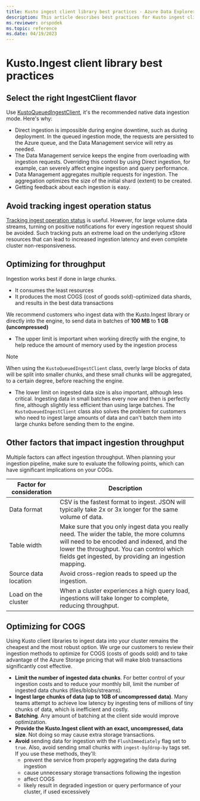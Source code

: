 ```yaml
---
title: Kusto ingest client library best practices - Azure Data Explorer
description: This article describes best practices for Kusto ingest client library.
ms.reviewer: orspodek
ms.topic: reference
ms.date: 04/19/2023
---
```

# Kusto.Ingest client library best practices

## Select the right IngestClient flavor

Use [KustoQueuedIngestClient](kusto-ingest-client-reference.md#interface-ikustoqueuedingestclient), it's the recommended native data ingestion mode. Here's why:
* Direct ingestion is impossible during engine downtime, such as during deployment. In the queued ingestion mode, the requests are persisted to the Azure queue, and the Data Management service will retry as needed.
* The Data Management service keeps the engine from overloading with ingestion requests. Overriding this control by using Direct ingestion, for example, can severely affect engine ingestion and query performance.
* Data Management aggregates multiple requests for ingestion. The aggregation optimizes the size of the initial shard (extent) to be created.
* Getting feedback about each ingestion is easy.

## Avoid tracking ingest operation status

[Tracking ingest operation status](kusto-ingest-client-status.md#tracking-ingestion-status-kustoqueuedingestclient) is useful. However, for large volume data streams, turning on positive notifications for every ingestion request should be avoided. Such tracking puts an extreme load on the underlying xStore resources that can lead to increased ingestion latency and even complete cluster non-responsiveness.

## Optimizing for throughput

Ingestion works best if done in large chunks. 
* It consumes the least resources
* It produces the most COGS (cost of goods sold)-optimized data shards, and results in the best data transactions

We recommend customers who ingest data with the Kusto.Ingest library or directly into the engine, to send data in batches of **100 MB** to **1 GB (uncompressed)**
* The upper limit is important when working directly with the engine, to help reduce the amount of memory used by the ingestion process 

> [!NOTE]
> When using the `KustoQueuedIngestClient` class, overly large blocks of data will be split into smaller chunks, and these small chunks will be aggregated, to a certain degree, before reaching the engine.

* The lower limit on ingested data size is also important, although less critical. Ingesting data in small batches every now and then is perfectly fine, although slightly less efficient than using large batches. The `KustoQueuedIngestClient` class also solves the problem for customers who need to ingest large amounts of data and can't batch them into large chunks before sending them to the engine.

## Other factors that impact ingestion throughput

Multiple factors can affect ingestion throughput. When planning your ingestion pipeline, make sure to evaluate the following points, which can have significant implications on your COGs.

| Factor for consideration |  Description                                                                                              |
|--------------------------|-----------------------------------------------------------------------------------------------------------|
| Data format              | CSV is the fastest format to ingest. JSON will typically take 2x or 3x longer for the same volume of data.|
| Table width              | Make sure that you only ingest data you really need. The wider the table, the more columns will need to be encoded and indexed, and the lower the throughput. You can control which fields get ingested, by providing an ingestion mapping.       |
| Source data location     | Avoid cross-region reads to speed up the ingestion.                                                       |
| Load on the cluster      | When a cluster experiences a high query load, ingestions will take longer to complete, reducing throughput.|

## Optimizing for COGS

Using Kusto client libraries to ingest data into your cluster remains the cheapest and the most robust option. We urge our customers to review their ingestion methods to optimize for COGS (costs of goods sold) and to take advantage of the Azure Storage pricing that will make blob transactions significantly cost effective.

* **Limit the number of ingested data chunks**.
    For better control of your ingestion costs and to reduce your monthly bill, limit the number of ingested data chunks (files/blobs/streams).
* **Ingest large chunks of data (up to 1GB of uncompressed data)**. 
    Many teams attempt to achieve low latency by ingesting tens of millions of tiny chunks of data, which is inefficient and costly. 
* **Batching**. Any amount of batching at the client side would improve optimization. 
* **Provide the Kusto.Ingest client with an exact, uncompressed, data size**.
    Not doing so may cause extra storage transactions.
* **Avoid** sending data for ingestion with the `FlushImmediately` flag set to `true`. Also, avoid sending small chunks with `ingest-by`/`drop-by` tags set. If you use these methods, they'll:
     * prevent the service from properly aggregating the data during ingestion
     * cause unnecessary storage transactions following the ingestion
     * affect COGS 
     * likely result in degraded ingestion or query performance of your cluster, if used excessively
